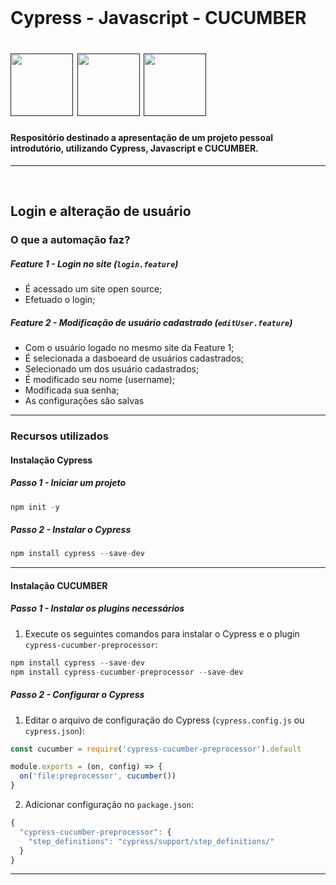 <h1>
<br>

<h1> Cypress - Javascript - CUCUMBER <h1>



<div>
  <a href=""><img src="https://asset.brandfetch.io/idIq_kF0rb/idGSuvAIy3.png" height="100em" target="blank"></a>
  <a href=""><img src="https://tipscode.com.br/uploads/2020/01/js.png" height="100em" target="blank"></a>
  <a href=""><img src="https://images.g2crowd.com/uploads/product/image/large_detail/large_detail_c40984fae76060168e91322094f05421/cucumber.png" height="100em" target="blank"></a>
 
</div>

#### Respositório destinado a apresentação de um projeto pessoal introdutório, utilizando Cypress, Javascript e CUCUMBER.

---
<br>
<h2>Login e alteração de usuário</h2> 

### O que a automação faz?

##### Feature 1 - Login no site (`login.feature`)
- É acessado um site open source;
- Efetuado o login;

##### Feature 2 - Modificação de usuário cadastrado (`editUser.feature`)
- Com o usuário logado no mesmo site da Feature 1;
- É selecionada a dasboeard de usuários cadastrados;
- Selecionado um dos usuário cadastrados;
- É modificado seu nome (username);
- Modificada sua senha;
- As configurações são salvas

---

### Recursos utilizados

#### Instalação Cypress

##### Passo 1 - Iniciar um projeto
~~~javascript
npm init -y
~~~

##### Passo 2 - Instalar o Cypress
~~~javascript
npm install cypress --save-dev
~~~

---

#### Instalação CUCUMBER

##### Passo 1 - Instalar os plugins necessários
1. Execute os seguintes comandos para instalar o Cypress e o plugin `cypress-cucumber-preprocessor`:
~~~javascript
npm install cypress --save-dev
npm install cypress-cucumber-preprocessor --save-dev
~~~

##### Passo 2 - Configurar o Cypress
1. Editar o arquivo de configuração do Cypress (`cypress.config.js` ou `cypress.json`):
~~~javascript
const cucumber = require('cypress-cucumber-preprocessor').default

module.exports = (on, config) => {
  on('file:preprocessor', cucumber())
}
~~~
2. Adicionar configuração no `package.json`:
~~~javascript
{
  "cypress-cucumber-preprocessor": {
    "step_definitions": "cypress/support/step_definitions/"
  }
}
~~~

---





